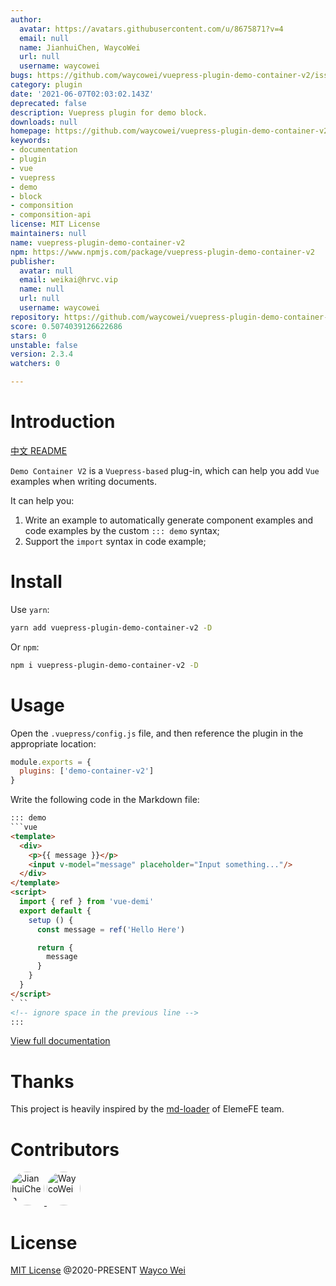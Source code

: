 ```yaml
---
author:
  avatar: https://avatars.githubusercontent.com/u/8675871?v=4
  email: null
  name: JianhuiChen, WaycoWei
  url: null
  username: waycowei
bugs: https://github.com/waycowei/vuepress-plugin-demo-container-v2/issues
category: plugin
date: '2021-06-07T02:03:02.143Z'
deprecated: false
description: Vuepress plugin for demo block.
downloads: null
homepage: https://github.com/waycowei/vuepress-plugin-demo-container-v2#readme
keywords:
- documentation
- plugin
- vue
- vuepress
- demo
- block
- componsition
- componsition-api
license: MIT License
maintainers: null
name: vuepress-plugin-demo-container-v2
npm: https://www.npmjs.com/package/vuepress-plugin-demo-container-v2
publisher:
  avatar: null
  email: weikai@hrvc.vip
  name: null
  url: null
  username: waycowei
repository: https://github.com/waycowei/vuepress-plugin-demo-container-v2
score: 0.5074039126622686
stars: 0
unstable: false
version: 2.3.4
watchers: 0

---
```


# Introduction

[中文 README](https://github.com/waycowei/vuepress-plugin-demo-container-v2/blob/master/README.zh-CN.md)

`Demo Container V2` is a `Vuepress-based` plug-in, which can help you add `Vue` examples when writing documents.

It can help you:
1. Write an example to automatically generate component examples and code examples by the custom `::: demo` syntax;
2. Support the `import` syntax in code example;

# Install
Use `yarn`:
```bash
yarn add vuepress-plugin-demo-container-v2 -D
```
Or `npm`:
```bash
npm i vuepress-plugin-demo-container-v2 -D
```

# Usage
Open the `.vuepress/config.js` file, and then reference the plugin in the appropriate location:

```js
module.exports = {
  plugins: ['demo-container-v2']
}
```

Write the following code in the Markdown file:

```html
::: demo
```vue
<template>
  <div>
    <p>{{ message }}</p>
    <input v-model="message" placeholder="Input something..."/>
  </div>
</template>
<script>
  import { ref } from 'vue-demi'
  export default {
    setup () {
      const message = ref('Hello Here')

      return {
        message
      }
    }
  }
</script>
` ``
<!-- ignore space in the previous line -->
:::
```

[View full documentation](https://waycowei.github.io/vuepress-plugin-demo-container-v2/zh/)

# Thanks
This project is heavily inspired by the [md-loader](https://github.com/element-plus/element-plus/tree/dev/website/md-loader) of ElemeFE team.

# Contributors
<p>
  <a href="https://github.com/calebman" target="_blank">
    <img src="https://avatars0.githubusercontent.com/u/27751088" width="54px" height="54px" style="border-radius: 50%;" title="JianhuiChen" class="avatar-user avatar">
  </a>
  <a href="https://github.com/waycowei" target="_blank">
    <img src="https://avatars0.githubusercontent.com/u/8675871" width="54px" height="54px" style="border-radius: 50%;" title="WaycoWei" class="avatar-user avatar">
  </a>
</p>

# License

[MIT License](https://github.com/waycowei/vuepress-plugin-demo-container-v2/blob/master/LICENSE) @2020-PRESENT [Wayco Wei](https://github.com/waycowei)
